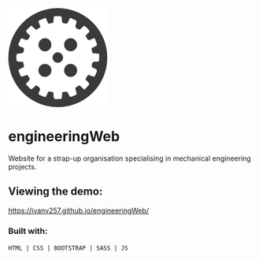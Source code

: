 <img src="assets\exoulogogear.png"><br />
# engineeringWeb
Website for a strap-up organisation specialising in mechanical engineering projects.

## Viewing the demo:

https://ivanv257.github.io/engineeringWeb/


### Built with:
```
HTML | CSS | BOOTSTRAP | SASS | JS
```

